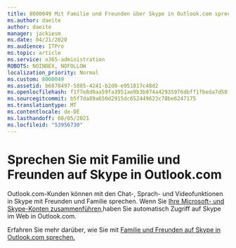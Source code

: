 ```yaml
---
title: 8000049 Mit Familie und Freunden über Skype in Outlook.com sprechen
ms.author: daeite
author: daeite
manager: jackiesm
ms.date: 04/21/2020
ms.audience: ITPro
ms.topic: article
ms.service: o365-administration
ROBOTS: NOINDEX, NOFOLLOW
localization_priority: Normal
ms.custom: 8000049
ms.assetid: b6878497-5885-4241-b2d0-e951817c48d2
ms.openlocfilehash: f1f7e8d0aa59fa3951ae9b3b974a42935976dbff1fbeda7d58fcc52bb39de98a
ms.sourcegitcommit: b5f7da89a650d2915dc652449623c78be6247175
ms.translationtype: MT
ms.contentlocale: de-DE
ms.lasthandoff: 08/05/2021
ms.locfileid: "53956730"
---
```

# <a name="talk-to-family-and-friends-on-skype-in-outlookcom"></a>Sprechen Sie mit Familie und Freunden auf Skype in Outlook.com

Outlook.com-Kunden können mit den Chat-, Sprach- und Videofunktionen in Skype mit Freunden und Familie sprechen. Wenn Sie [Ihre Microsoft- und Skype-Konten zusammenführen,](https://go.microsoft.com/fwlink/p/?linkid=2001101&amp;clcid=0x409)haben Sie automatisch Zugriff auf Skype im Web in Outlook.com.
  
Erfahren Sie mehr darüber, wie Sie mit [Familie und Freunden auf Skype in Outlook.com sprechen.](https://go.microsoft.com/fwlink/p/?linkid=2001407&amp;clcid=0x409)
  

